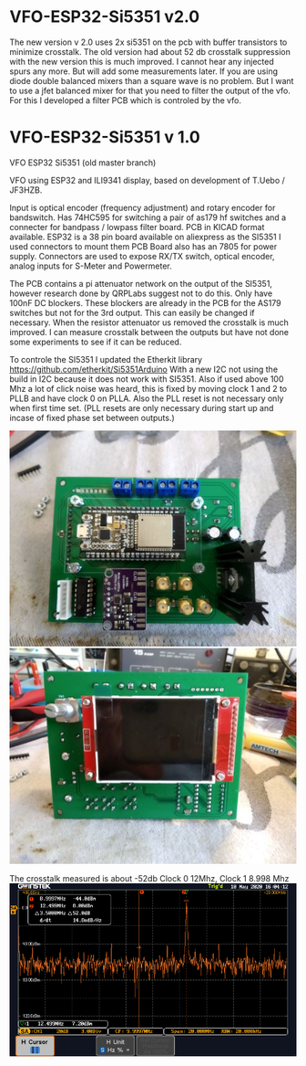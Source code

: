 # VFO-ESP32-Si5351 v2.0
The new version v 2.0 uses 2x si5351 on the pcb with buffer transistors to minimize crosstalk. The old version had about 52 db  crosstalk suppression with the new version this is much improved. I cannot hear any injected spurs any more. But will add some measurements later.
If you are using diode double balanced mixers than a square wave is no problem. But I want to use a jfet balanced mixer for that you need to filter the output of the vfo. For this I developed a filter PCB which is controled by the vfo.



# VFO-ESP32-Si5351 v 1.0
VFO ESP32 Si5351 (old master branch)

VFO using ESP32 and ILI9341 display, based on development of T.Uebo / JF3HZB.

Input is optical encoder (frequency adjustment) and rotary encoder  for bandswitch.
Has 74HC595 for switching a pair of as179 hf switches and a connecter for bandpass / lowpass filter board.
PCB in KICAD format available. ESP32 is a 38 pin board available on aliexpress as the SI5351 I used connectors to mount them
PCB Board also has an 7805 for power supply. Connectors are used to expose RX/TX switch, optical encoder, analog inputs for S-Meter and Powermeter.

The PCB contains a pi attenuator network on the output of the SI5351, however research done by QRPLabs suggest not to do this. Only have 100nF DC blockers. These blockers are already in the PCB for the AS179 switches but not for the 3rd output. This can easily be changed if necessary. When the resistor attenuator us removed the crosstalk is much improved. I can measure crosstalk between the outputs but have not done some experiments to see if it can be reduced.

To controle the SI5351 I updated the Etherkit library https://github.com/etherkit/Si5351Arduino
With a new I2C not using the build in I2C because it does not work with SI5351.
Also if used above 100 Mhz a lot of click noise was heard, this is fixed by moving clock 1 and 2 to PLLB and have clock 0 on PLLA. Also the PLL reset is not necessary only when first time set. (PLL resets are only necessary during start up and incase of fixed phase set between outputs.) 

![VFO](https://github.com/paulh002/VFO-ESP32-Si5351/blob/master/VFO_PCB1.jpg)
![VFO](https://github.com/paulh002/VFO-ESP32-Si5351/blob/master/VFO_PCB2.jpg)

The crosstalk measured is about -52db Clock 0 12Mhz, Clock 1 8.998 Mhz
![VFO](https://github.com/paulh002/VFO-ESP32-Si5351/blob/master/DS0013.PNG)
